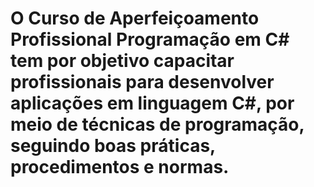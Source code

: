 # O Curso de Aperfeiçoamento Profissional Programação em C# tem por objetivo capacitar profissionais para desenvolver aplicações em linguagem C#, por meio de técnicas de programação, seguindo boas práticas, procedimentos e normas.
